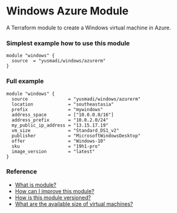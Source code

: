 # Windows Azure Module
A Terraform module to create a Windows virtual machine in Azure.

### Simplest example how to use this module
```
module "windows" {
  source  = "yusmadi/windows/azurerm"
}
```

### Full example
```
module "windows" {
  source               = "yusmadi/windows/azurerm"
  location             = "southeastasia"
  prefix               = "mywindows"
  address_space        = ["10.0.0.0/16"]
  address_prefix       = "10.0.2.0/24"
  my_public_ip_address = "13.15.17.19"
  vm_size              = "Standard_DS1_v2"
  publisher            = "MicrosoftWindowsDesktop"
  offer                = "Windows-10"
  sku                  = "19h1-pro"
  image_version        = "latest"
}
```

### Reference

* [What is module?](https://www.terraform.io/docs/configuration/modules.html)
* [How can I improve this module?](https://help.github.com/en/github/collaborating-with-issues-and-pull-requests/proposing-changes-to-your-work-with-pull-requests)
* [How is this module versioned?](https://semver.org/)
* [What are the available size of virtual machines?](https://azure.microsoft.com/en-us/documentation/articles/virtual-machines-size-specs/)
